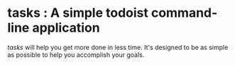 # tasks : A simple todoist command-line application

_tasks_ will help you get more done in less time.
It's designed to be as simple as possible to help you
accomplish your goals.
